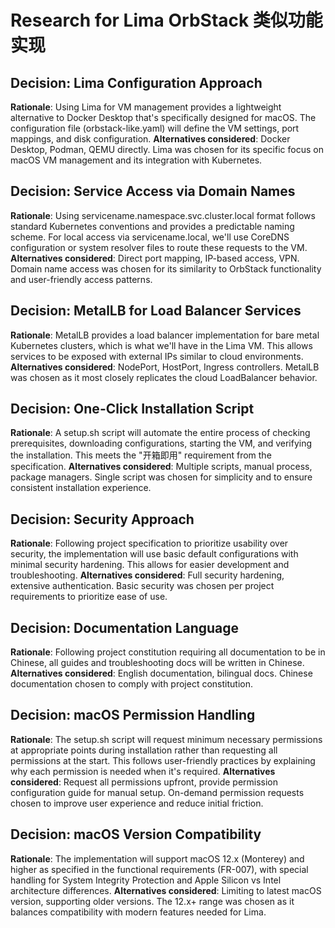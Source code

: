 # Research for Lima OrbStack 类似功能实现

## Decision: Lima Configuration Approach
**Rationale**: Using Lima for VM management provides a lightweight alternative to Docker Desktop that's specifically designed for macOS. The configuration file (orbstack-like.yaml) will define the VM settings, port mappings, and disk configuration.
**Alternatives considered**: Docker Desktop, Podman, QEMU directly. Lima was chosen for its specific focus on macOS VM management and its integration with Kubernetes.

## Decision: Service Access via Domain Names
**Rationale**: Using servicename.namespace.svc.cluster.local format follows standard Kubernetes conventions and provides a predictable naming scheme. For local access via servicename.local, we'll use CoreDNS configuration or system resolver files to route these requests to the VM.
**Alternatives considered**: Direct port mapping, IP-based access, VPN. Domain name access was chosen for its similarity to OrbStack functionality and user-friendly access patterns.

## Decision: MetalLB for Load Balancer Services
**Rationale**: MetalLB provides a load balancer implementation for bare metal Kubernetes clusters, which is what we'll have in the Lima VM. This allows services to be exposed with external IPs similar to cloud environments.
**Alternatives considered**: NodePort, HostPort, Ingress controllers. MetalLB was chosen as it most closely replicates the cloud LoadBalancer behavior.

## Decision: One-Click Installation Script
**Rationale**: A setup.sh script will automate the entire process of checking prerequisites, downloading configurations, starting the VM, and verifying the installation. This meets the "开箱即用" requirement from the specification.
**Alternatives considered**: Multiple scripts, manual process, package managers. Single script was chosen for simplicity and to ensure consistent installation experience.

## Decision: Security Approach
**Rationale**: Following project specification to prioritize usability over security, the implementation will use basic default configurations with minimal security hardening. This allows for easier development and troubleshooting.
**Alternatives considered**: Full security hardening, extensive authentication. Basic security was chosen per project requirements to prioritize ease of use.

## Decision: Documentation Language
**Rationale**: Following project constitution requiring all documentation to be in Chinese, all guides and troubleshooting docs will be written in Chinese.
**Alternatives considered**: English documentation, bilingual docs. Chinese documentation chosen to comply with project constitution.

## Decision: macOS Permission Handling
**Rationale**: The setup.sh script will request minimum necessary permissions at appropriate points during installation rather than requesting all permissions at the start. This follows user-friendly practices by explaining why each permission is needed when it's required.
**Alternatives considered**: Request all permissions upfront, provide permission configuration guide for manual setup. On-demand permission requests chosen to improve user experience and reduce initial friction.

## Decision: macOS Version Compatibility
**Rationale**: The implementation will support macOS 12.x (Monterey) and higher as specified in the functional requirements (FR-007), with special handling for System Integrity Protection and Apple Silicon vs Intel architecture differences.
**Alternatives considered**: Limiting to latest macOS version, supporting older versions. The 12.x+ range was chosen as it balances compatibility with modern features needed for Lima.